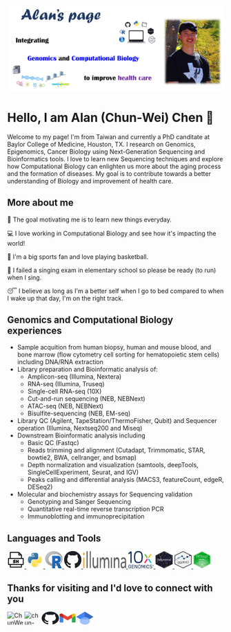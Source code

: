 # [![header](https://github.com/890144chunwei/890144chunwei/blob/main/images/Banner.PNG)](https://github.com/890144chunwei)


# Hello, I am Alan (Chun-Wei) Chen 👋
Welcome to my page! I'm from Taiwan and currently a PhD canditate at Baylor College of Medicine, Houston, TX. I research on Genomics, Epigenomics, Cancer Biology using Next-Generation Sequencing and Bioinformatics tools. I love to learn new Sequencing techniques and explore how Computational Biology can enlighten us more about the aging process and the formation of diseases. My goal is to contribute towards a better understanding of Biology and improvement of health care. 


More about me
-----
📖 The goal motivating me is to learn new things everyday.

💻 I love working in Computational Biology and see how it's impacting the world!

🏀 I'm a big sports fan and love playing basketball. 

🎤 I failed a singing exam in elementary school so please be ready (to run) when I sing.

😴 I believe as long as I'm a better self when I go to bed compared to when I wake up that day, I'm on the right track.


Genomics and Computational Biology experiences
-----
- Sample acquition from human biopsy, human and mouse blood, and bone marrow (flow cytometry cell sorting for hematopoietic stem cells) including DNA/RNA extraction
- Library preparation and Bioinformatic analysis of: 
  - Amplicon-seq (Illumina, Nextera)
  - RNA-seq (Illumina, Truseq)
  - Single-cell RNA-seq (10X)
  - Cut-and-run sequencing (NEB, NEBNext)
  - ATAC-seq (NEB, NEBNext)
  - Bisulfite-sequencing (NEB, EM-seq)
- Library QC (Agilent, TapeStation/ThermoFisher, Qubit) and Sequencer operation (Illumina, Nextseq200 and Miseq) 
- Downstream Bioinformatic analysis including
  - Basic QC (Fastqc)
  - Reads trimming and alignment (Cutadapt, Trimmomatic, STAR, bowtie2, BWA, cellranger, and bsmap)
  - Depth normalization and visualization (samtools, deepTools, SingleCellExperiment, Seurat, and IGV)
  - Peaks calling and differential analysis (MACS3, featureCount, edgeR, DESeq2)
- Molecular and biochemistry assays for Sequencing validation
  - Genotyping and Sanger Sequencing
  - Quantitative real-time reverse transcription PCR
  - Immunoblotting and immunoprecipitation


Languages and Tools
-----
<p align="left"> 
<a href="https://www.gnu.org/software/bash/" target="_blank" rel="noreferrer"> <img src="https://github.com/890144chunwei/890144chunwei/blob/main/images/Shell.png" alt="bash" width="40" height="40"/> </a>
<a href="https://www.python.org" target="_blank" rel="noreferrer"> <img src="https://raw.githubusercontent.com/devicons/devicon/master/icons/python/python-original.svg" alt="python" width="40" height="40"/> </a>
<a href="https://www.r-project.org/" target="_blank" rel="noreferrer"> <img src="https://github.com/890144chunwei/890144chunwei/blob/main/images/R.jpeg" alt="R" width="40" height="40"/> </a>
<a href="https://github.com/" target="_blank" rel="noreferrer"> <img src="https://github.com/890144chunwei/890144chunwei/blob/main/images/Github.png" alt="github" width="40" height="40"/> </a>
<a href="https://www.illumina.com/" target="_blank" rel="noreferrer"> <img src="https://github.com/890144chunwei/890144chunwei/blob/main/images/illumina.png" alt="illumina" width="100" height="40"/> </a>
<a href="https://www.10xgenomics.com/" target="_blank" rel="noreferrer"> <img src="https://github.com/890144chunwei/890144chunwei/blob/main/images/10x.png" alt="10x" width="60" height="40"/> </a>
<a href="https://www.tidyverse.org/" target="_blank" rel="noreferrer"> <img src="https://github.com/890144chunwei/890144chunwei/blob/main/images/tidyverse.png" alt="tidyverse" width="40" height="40"/> </a>
<a href="https://ggplot2.tidyverse.org/" target="_blank" rel="noreferrer"> <img src="https://github.com/890144chunwei/890144chunwei/blob/main/images/ggplot.jpg" alt="ggplot2" width="40" height="40"/> </a>
<a href="https://bioconductor.org/packages/release/bioc/html/DESeq2.html" target="_blank" rel="noreferrer"> <img src="https://github.com/890144chunwei/890144chunwei/blob/main/images/deseq2.jpg" alt="ggplot2" width="40" height="40"/> </a>


Thanks for visiting and I'd love to connect with you
-----
<p align="left">
<a href="https://twitter.com/ChunWeiChen7" target="blank"><img align="left" src="https://raw.githubusercontent.com/rahuldkjain/github-profile-readme-generator/master/src/images/icons/Social/twitter.svg" alt="ChunWeiChen7" height="30" width="40" /></a>
<a href="https://linkedin.com/in/chun-wei-chen-267919158" target="blank"><img align="left" src="https://raw.githubusercontent.com/rahuldkjain/github-profile-readme-generator/master/src/images/icons/Social/linked-in-alt.svg" alt="chun-wei-chen-267919158" height="30" width="40" /></a>
<a href="https://github.com/890144chunwei" target="blank"><img align="left" src="https://github.com/890144chunwei/890144chunwei/blob/main/images/Github.png" alt="890144chunwei" height="30" width="40" /></a>
<a href="mailto:890144chunwei@gmail.com" target="blank"><img align="left" src="https://github.com/890144chunwei/890144chunwei/blob/main/images/Gmail.png" alt="890144chunwei" height="30" width="40" /></a>
<a href="https://scholar.google.com/citations?user=Rpncn9EAAAAJ&hl=en" target="blank"><img align="left" src="https://github.com/890144chunwei/890144chunwei/blob/main/images/Google%20Scholar.png" alt="890144chunwei" height="30" width="40"></a>
</p>


<p align="left">


